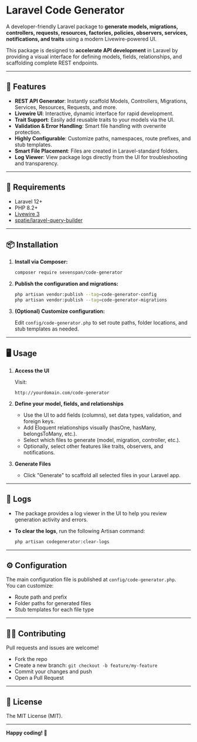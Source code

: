 # Laravel Code Generator

A developer-friendly Laravel package to **generate models, migrations, controllers, requests, resources, factories, policies, observers, services, notifications, and traits** using a modern Livewire-powered UI.

This package is designed to **accelerate API development** in Laravel by providing a visual interface for defining models, fields, relationships, and scaffolding complete REST endpoints.

---

## 🚀 Features

-   **REST API Generator**: Instantly scaffold Models, Controllers, Migrations, Services, Resources, Requests, and more.
-   **Livewire UI**: Interactive, dynamic interface for rapid development.
-   **Trait Support**: Easily add reusable traits to your models via the UI.
-   **Validation & Error Handling**: Smart file handling with overwrite protection.
-   **Highly Configurable**: Customize paths, namespaces, route prefixes, and stub templates.
-   **Smart File Placement**: Files are created in Laravel-standard folders.
-   **Log Viewer**: View package logs directly from the UI for troubleshooting and transparency.

---

## 🧩 Requirements

-   Laravel 12+
-   PHP 8.2+
-   [Livewire 3](https://livewire.laravel.com/)
-   [spatie/laravel-query-builder](https://github.com/spatie/laravel-query-builder)

---

## 📦 Installation

1. **Install via Composer:**

    ```bash
    composer require sevenspan/code-generator
    ```

2. **Publish the configuration and migrations:**

    ```bash
    php artisan vendor:publish --tag=code-generator-config
    php artisan vendor:publish --tag=code-generator-migrations
    ```

3. **(Optional) Customize configuration:**

    Edit `config/code-generator.php` to set route paths, folder locations, and stub templates as needed.

---

## 🖥️ Usage

1. **Access the UI**

    Visit:

    ```
    http://yourdomain.com/code-generator
    ```

2. **Define your model, fields, and relationships**

    - Use the UI to add fields (columns), set data types, validation, and foreign keys.
    - Add Eloquent relationships visually (hasOne, hasMany, belongsToMany, etc.).
    - Select which files to generate (model, migration, controller, etc.).
    - Optionally, select other features like traits, observers, and notifications.

3. **Generate Files**

    - Click "Generate" to scaffold all selected files in your Laravel app.

---

## 📜 Logs

-   The package provides a log viewer in the UI to help you review generation activity and errors.
-   **To clear the logs**, run the following Artisan command:

    ```bash
    php artisan codegenerator:clear-logs
    ```

---

## ⚙️ Configuration

The main configuration file is published at `config/code-generator.php`.  
You can customize:

-   Route path and prefix
-   Folder paths for generated files
-   Stub templates for each file type

---

## 🧑‍💻 Contributing

Pull requests and issues are welcome!

-   Fork the repo
-   Create a new branch: `git checkout -b feature/my-feature`
-   Commit your changes and push
-   Open a Pull Request

---

## 📄 License

The MIT License (MIT).

---

**Happy coding! 🚀**
